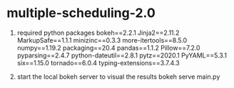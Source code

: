 # multiple-scheduling-2.0

1. required python packages
bokeh==2.2.1
Jinja2==2.11.2
MarkupSafe==1.1.1
minizinc==0.3.3
more-itertools==8.5.0
numpy==1.19.2
packaging==20.4
pandas==1.1.2
Pillow==7.2.0
pyparsing==2.4.7
python-dateutil==2.8.1
pytz==2020.1
PyYAML==5.3.1
six==1.15.0
tornado==6.0.4
typing-extensions==3.7.4.3

2. start the local bokeh server to visual the results
bokeh serve main.py
